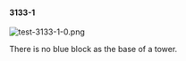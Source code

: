 #### 3133-1
![test-3133-1-0.png](https://github.com/lil-lab/nlvr/raw/master/nlvr/test/images/1/test-3133-1-0.png "test-3133-1-0.png")

There is no blue block as the base of a tower.
